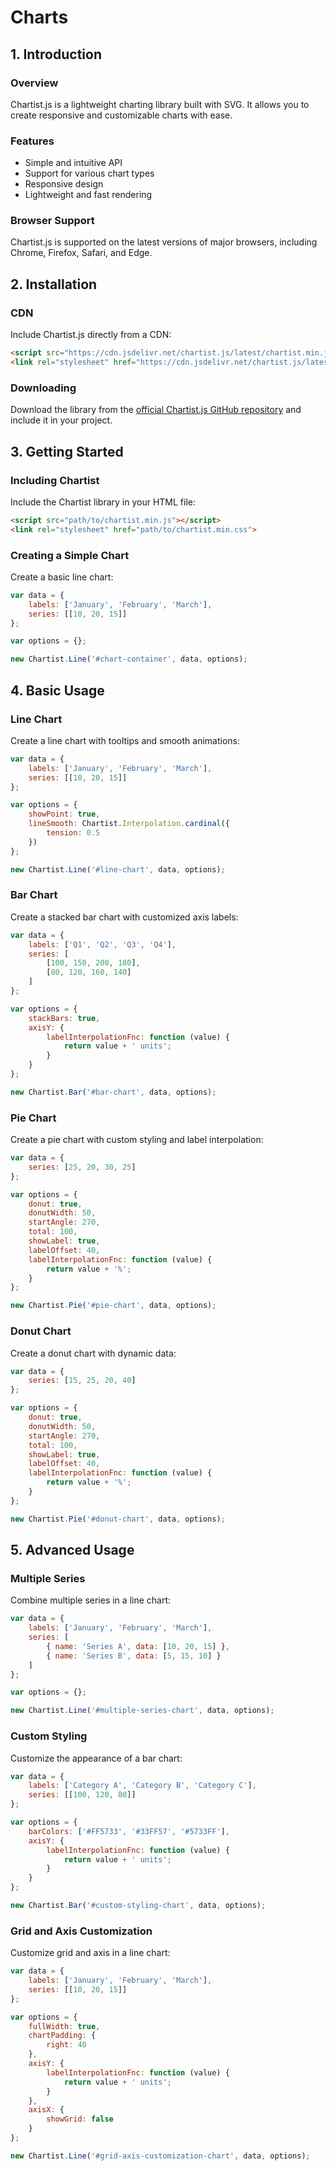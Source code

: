 # Charts

## 1. Introduction

### Overview

Chartist.js is a lightweight charting library built with SVG. It allows you to create responsive and customizable charts with ease.

### Features

- Simple and intuitive API
- Support for various chart types
- Responsive design
- Lightweight and fast rendering

### Browser Support

Chartist.js is supported on the latest versions of major browsers, including Chrome, Firefox, Safari, and Edge.

## 2. Installation

### CDN

Include Chartist.js directly from a CDN:

```html
<script src="https://cdn.jsdelivr.net/chartist.js/latest/chartist.min.js"></script>
<link rel="stylesheet" href="https://cdn.jsdelivr.net/chartist.js/latest/chartist.min.css">
```

### Downloading

Download the library from the [official Chartist.js GitHub repository](https://github.com/gionkunz/chartist-js) and include it in your project.

## 3. Getting Started

### Including Chartist

Include the Chartist library in your HTML file:

```html
<script src="path/to/chartist.min.js"></script>
<link rel="stylesheet" href="path/to/chartist.min.css">
```

### Creating a Simple Chart

Create a basic line chart:

```javascript
var data = {
    labels: ['January', 'February', 'March'],
    series: [[10, 20, 15]]
};

var options = {};

new Chartist.Line('#chart-container', data, options);
```

## 4. Basic Usage

### Line Chart

Create a line chart with tooltips and smooth animations:

```javascript
var data = {
    labels: ['January', 'February', 'March'],
    series: [[10, 20, 15]]
};

var options = {
    showPoint: true,
    lineSmooth: Chartist.Interpolation.cardinal({
        tension: 0.5
    })
};

new Chartist.Line('#line-chart', data, options);
```

### Bar Chart

Create a stacked bar chart with customized axis labels:

```javascript
var data = {
    labels: ['Q1', 'Q2', 'Q3', 'Q4'],
    series: [
        [100, 150, 200, 180],
        [80, 120, 160, 140]
    ]
};

var options = {
    stackBars: true,
    axisY: {
        labelInterpolationFnc: function (value) {
            return value + ' units';
        }
    }
};

new Chartist.Bar('#bar-chart', data, options);
```

### Pie Chart

Create a pie chart with custom styling and label interpolation:

```javascript
var data = {
    series: [25, 20, 30, 25]
};

var options = {
    donut: true,
    donutWidth: 50,
    startAngle: 270,
    total: 100,
    showLabel: true,
    labelOffset: 40,
    labelInterpolationFnc: function (value) {
        return value + '%';
    }
};

new Chartist.Pie('#pie-chart', data, options);
```

### Donut Chart

Create a donut chart with dynamic data:

```javascript
var data = {
    series: [15, 25, 20, 40]
};

var options = {
    donut: true,
    donutWidth: 50,
    startAngle: 270,
    total: 100,
    showLabel: true,
    labelOffset: 40,
    labelInterpolationFnc: function (value) {
        return value + '%';
    }
};

new Chartist.Pie('#donut-chart', data, options);
```

## 5. Advanced Usage

### Multiple Series

Combine multiple series in a line chart:

```javascript
var data = {
    labels: ['January', 'February', 'March'],
    series: [
        { name: 'Series A', data: [10, 20, 15] },
        { name: 'Series B', data: [5, 15, 10] }
    ]
};

var options = {};

new Chartist.Line('#multiple-series-chart', data, options);
```

### Custom Styling

Customize the appearance of a bar chart:

```javascript
var data = {
    labels: ['Category A', 'Category B', 'Category C'],
    series: [[100, 120, 80]]
};

var options = {
    barColors: ['#FF5733', '#33FF57', '#5733FF'],
    axisY: {
        labelInterpolationFnc: function (value) {
            return value + ' units';
        }
    }
};

new Chartist.Bar('#custom-styling-chart', data, options);
```

### Grid and Axis Customization

Customize grid and axis in a line chart:

```javascript
var data = {
    labels: ['January', 'February', 'March'],
    series: [[10, 20, 15]]
};

var options = {
    fullWidth: true,
    chartPadding: {
        right: 40
    },
    axisY: {
        labelInterpolationFnc: function (value) {
            return value + ' units';
        }
    },
    axisX: {
        showGrid: false
    }
};

new Chartist.Line('#grid-axis-customization-chart', data, options);
```
